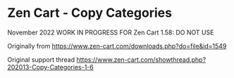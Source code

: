 # Zen Cart - Copy Categories
November 2022 WORK IN PROGRESS FOR Zen Cart 1.58: DO NOT USE

Originally from https://www.zen-cart.com/downloads.php?do=file&id=1549
 
Original support thread https://www.zen-cart.com/showthread.php?202013-Copy-Categories-1-6
